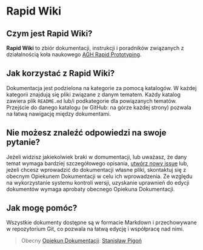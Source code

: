 # Rapid Wiki

## Czym jest Rapid Wiki?

**Rapid Wiki** to zbiór dokumentacji, instrukcji i poradników związanych z działalnością koła naukowego [AGH Rapid Prototyping](https://github.com/aghrapidpro).

## Jak korzystać z Rapid Wiki?

Dokumentacja jest podzielona na kategorie za pomocą katalogów. W każdej kategorii znajdują się pliki związane z danym tematem. Każdy katalog zawiera plik `README.md` lub/i podkategorie dla powiązanych tematów. Przejście do danego katalogu (w GitHub: na górze każdej strony) pozwala na łatwą nawigację między dokumentami.

## Nie możesz znaleźć odpowiedzi na swoje pytanie?

Jeżeli widzisz jakiekolwiek braki w domumentacji, lub uważasz, że dany temat wymaga bardziej szczegółowego opisania, [utwórz nowy issue](https://github.com/aghrapidpro/rapidwiki/issues/new) lub, jeżeli chcesz wprowadzić do dokumentacji własne pliki, skontaktuj się z obecnym Opiekunem Dokumentacji w celu ich wprowadzenia. Ze względu na wykorzystanie systemu kontroli wersji, uzyskanie uprawnień do edycji dokumentów wymaga aprobaty obecnego Opiekuna Dokumentacji.

## Jak mogę pomóc?

Wszystkie dokumenty dostępne są w formacie Markdown i przechowywane w repozytorium Git, co pozwala na łatwą edycję i współpracę nad nimi.

> Obecny [Opiekun Dokumentacji](GitHub/RapidWiki/Opiekun%20Dokumentacji/): [Stanisław Pigoń](https://github.com/pixel48)
